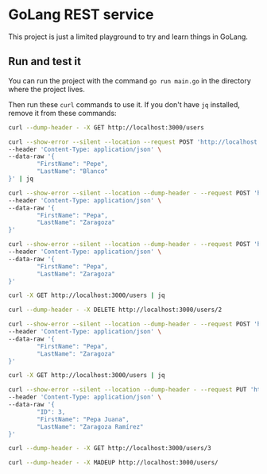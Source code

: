 # GoLang REST service

This project is just a limited playground to try and learn things in GoLang. 

## Run and test it

You can run the project with the command `go run main.go` in the directory where the project lives.

Then run these `curl` commands to use it. 
If you don't have `jq` installed, remove it from these commands:


```bash
curl --dump-header - -X GET http://localhost:3000/users

curl --show-error --silent --location --request POST 'http://localhost:3000/users' \
--header 'Content-Type: application/json' \
--data-raw '{
        "FirstName": "Pepe",
        "LastName": "Blanco"
}' | jq

curl --show-error --silent --location --dump-header - --request POST 'http://localhost:3000/users' \
--header 'Content-Type: application/json' \
--data-raw '{
        "FirstName": "Pepa",
        "LastName": "Zaragoza"
}'

curl --show-error --silent --location --dump-header - --request POST 'http://localhost:3000/users' \
--header 'Content-Type: application/json' \
--data-raw '{
        "FirstName": "Pepa",
        "LastName": "Zaragoza"
}'

curl -X GET http://localhost:3000/users | jq

curl --dump-header - -X DELETE http://localhost:3000/users/2

curl --show-error --silent --location --dump-header - --request POST 'http://localhost:3000/users' \
--header 'Content-Type: application/json' \
--data-raw '{
        "FirstName": "Pepa",
        "LastName": "Zaragoza"
}'

curl -X GET http://localhost:3000/users | jq

curl --show-error --silent --location --dump-header - --request PUT 'http://localhost:3000/users/3' \
--header 'Content-Type: application/json' \
--data-raw '{
        "ID": 3,
        "FirstName": "Pepa Juana",
        "LastName": "Zaragoza Ramírez"
}'

curl --dump-header - -X GET http://localhost:3000/users/3

curl --dump-header - -X MADEUP http://localhost:3000/users/
```